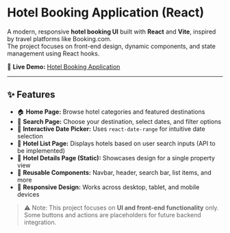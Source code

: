 # Hotel Booking Application (React)

A modern, responsive **hotel booking UI** built with **React** and **Vite**, inspired by travel platforms like Booking.com.  
The project focuses on front-end design, dynamic components, and state management using React hooks.

🔗 **Live Demo:** [Hotel Booking Application](https://hotel-booking-application-eight.vercel.app)

---

## ✨ Features

- 🏠 **Home Page:** Browse hotel categories and featured destinations  
- 🔎 **Search Page:** Choose your destination, select dates, and filter options  
- 📅 **Interactive Date Picker:** Uses `react-date-range` for intuitive date selection  
- 🧳 **Hotel List Page:** Displays hotels based on user search inputs (API to be implemented)
- 🏨 **Hotel Details Page (Static):** Showcases design for a single property view  
- 🧩 **Reusable Components:** Navbar, header, search bar, list items, and more  
- 🌙 **Responsive Design:** Works across desktop, tablet, and mobile devices  

> ⚠️ Note: This project focuses on **UI and front-end functionality** only.  
> Some buttons and actions are placeholders for future backend integration.
